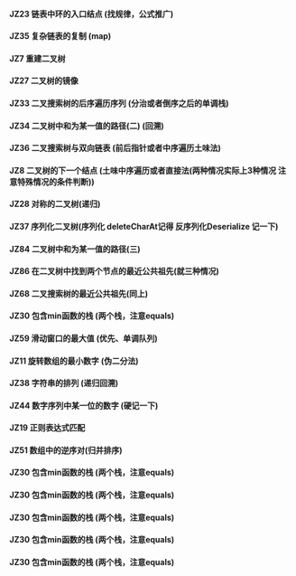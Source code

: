 #### JZ23 链表中环的入口结点 (找规律，公式推广)
#### JZ35 复杂链表的复制 (map)
#### JZ7 重建二叉树
#### JZ27 二叉树的镜像
#### JZ33 二叉搜索树的后序遍历序列 (分治或者倒序之后的单调栈)
#### JZ34 二叉树中和为某一值的路径(二) (回溯)
#### JZ36 二叉搜索树与双向链表 (前后指针或者中序遍历土味法)
#### JZ8 二叉树的下一个结点 (土味中序遍历或者直接法(两种情况实际上3种情况 注意特殊情况的条件判断))
#### JZ28 对称的二叉树(递归)
#### JZ37 序列化二叉树(序列化 deleteCharAt记得  反序列化Deserialize 记一下)
#### JZ84 二叉树中和为某一值的路径(三)
#### JZ86 在二叉树中找到两个节点的最近公共祖先(就三种情况)
#### JZ68 二叉搜索树的最近公共祖先(同上)
#### JZ30 包含min函数的栈 (两个栈，注意equals)
#### JZ59 滑动窗口的最大值 (优先、单调队列)
#### JZ11 旋转数组的最小数字 (伪二分法)
#### JZ38 字符串的排列 (递归回溯)
#### JZ44 数字序列中某一位的数字 (硬记一下)
#### JZ19 正则表达式匹配

#### JZ51 数组中的逆序对(归并排序)





#### JZ30 包含min函数的栈 (两个栈，注意equals)
#### JZ30 包含min函数的栈 (两个栈，注意equals)
#### JZ30 包含min函数的栈 (两个栈，注意equals)
#### JZ30 包含min函数的栈 (两个栈，注意equals)
#### JZ30 包含min函数的栈 (两个栈，注意equals)

 